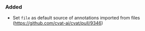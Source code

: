 ### Added

- Set `file` as default source of annotations imported from files
  (<https://github.com/cvat-ai/cvat/pull/9346>)

